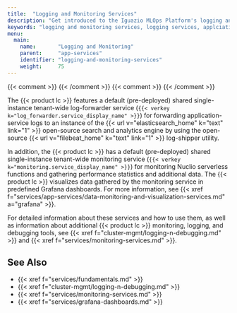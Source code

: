 ```yaml
---
title:  "Logging and Monitoring Services"
description: "Get introduced to the Iguazio MLOps Platform's logging and monitoring services."
keywords: "logging and monitoring services, logging services, applciation logging, logging, monitoring services, monitoring tools, application monitoring, data monitoring, monitoring, grafana, debugging tools, application debugging, debugging, log forwarder, log forwarding, filebeat, elasticsearch, monitoring service"
menu:
  main:
    name:       "Logging and Monitoring"
    parent:     "app-services"
    identifier: "logging-and-monitoring-services"
    weight:     75
---
```

{{< comment >}}<!-- [SITE-RESTRUCT] Replaces
  intro/ecosystem/app-services.md#logging-n-monitoring-services. -->
{{< /comment >}}
{{< comment >}}<!-- [IntInfo] (sharonl) (6.5.19) Adi requested that we use
  "Services" and not "Services and Tools" in the title (when this was still a
  section in a single app-services overview page). -->
{{< /comment >}}

The {{< product lc >}} features a default (pre-deployed) shared single-instance tenant-wide log-forwarder service (`{{< verkey k="log_forwarder.service_display_name" >}}`) for forwarding application-service logs to an instance of the {{< url v="elasticsearch_home" k="text" link="1" >}} open-source search and analytics engine by using the open-source {{< url v="filebeat_home" k="text" link="1" >}} log-shipper utility.

<a id="monitoring-service"></a>In addition, the {{< product lc >}} has a default (pre-deployed) shared single-instance tenant-wide monitoring service (`{{< verkey k="monitoring.service_display_name" >}}`) for monitoring Nuclio serverless functions and gathering performance statistics and additional data.
The {{< product lc >}} visualizes data gathered by the monitoring service in predefined Grafana dashboards.
For more information, see {{< xref f="services/app-services/data-monitoring-and-visualization-services.md" a="grafana" >}}.

For detailed information about these services and how to use them, as well as information about additional {{< product lc >}} monitoring, logging, and debugging tools, see {{< xref f="cluster-mgmt/logging-n-debugging.md" >}} and {{< xref f="services/monitoring-services.md" >}}.

<!-- //////////////////////////////////////// -->
## See Also

- {{< xref f="services/fundamentals.md" >}}
- {{< xref f="cluster-mgmt/logging-n-debugging.md" >}}
- {{< xref f="services/monitoring-services.md" >}}
- {{< xref f="services/grafana-dashboards.md" >}}


